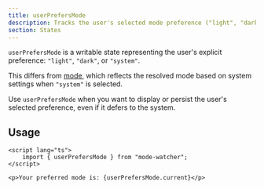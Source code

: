 ```yaml
---
title: userPrefersMode
description: Tracks the user's selected mode preference ("light", "dark", or "system").
section: States
---
```


`userPrefersMode` is a writable state representing the user's explicit preference: `"light"`, `"dark"`, or `"system"`.

This differs from [mode](/docs/states/mode), which reflects the resolved mode based on system settings when `"system"` is selected.

Use `userPrefersMode` when you want to display or persist the user's selected preference, even if it defers to the system.

## Usage

```svelte
<script lang="ts">
	import { userPrefersMode } from "mode-watcher";
</script>

<p>Your preferred mode is: {userPrefersMode.current}</p>
```
